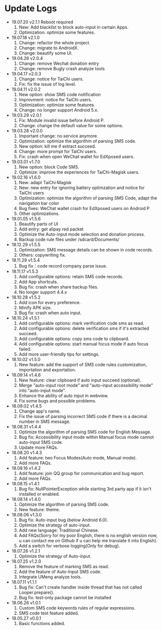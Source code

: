 # Update Logs
- 19.07.20 v2.1.1 Reboot required
  1. New: Add blacklist to block auto-input in certain Apps.
  2. Optimization: optimize some features.
- 19.07.18 v2.1.0
  1. Change: refactor the whole project.
  2. Change: migrate to AndroidX.
  3. Change: beautify some UI.
- 19.04.26 v2.0.4
  1. Change: remove Wechat donation entry
  2. Change: remove Bugly crash analyze tools
- 19.04.17 v2.0.3
  1. Change: notice for TaiChi users.
  2. Fix: fix the issue of log level.
- 19.04.11 v2.0.2
  1. New option: show SMS code notification
  2. Improvment: notice for TaiChi users.
  3. Optimization: optimize some features.
  4. Change: no longer support Android 5.x.
- 19.03.29 v2.0.1
  1. Fix: Module invalid issue before Android P.
  2. Change: change the default value for some options.
- 19.03.28 v2.0.0
  1. Important change: no service anymore.
  2. Optimization: optimize the algorithm of parsing SMS code.
  3. New option: kill me if extract succeed.
  4. Change: more prompt for TaiChi users.
  5. Fix: crash when open WeChat wallet for EdXposed users.
- 19.03.01 v1.7.0
  1. New option: block Code SMS.
  2. Optimize: improve the experiences for TaiChi-Magisk users.
- 19.02.16 v1.6.0
  1. New: adapt TaiChi·Magisk
  2. New: new entry for ignoring battery optimzation and notice for TaiChi users
  3. Optimization: optimize the algorithm of parsing SMS Code, adapt the navigation bar color
  4. Bug fixes: WeChat wallet crash for EdXposed users on Android P
  5. Other optimizations.
- 19.01.05 v1.5.6
  1. Beautify parts of UI
  2. Add entry: get alipay red packet
  3. Optimize the Auto-input mode selection and donation process.
  4. Backup code rule files under /sdcard/Documents/
- 18.12.29 v1.5.5
  1. Optimization: SMS message details can be shown in code records.
  2. Others: copywriting fix.
- 18.11.29 v1.5.4
  1. Bug fix：code record company parse issue.
- 18.11.17 v1.5.3
  1. Add configurable options: retain SMS code records.
  2. Add App shortcuts.
  3. Bug fix: crash when share backup files.
  4. No longer support 4.4.x
- 18.10.28 v1.5.2
  1. Add icon for every preference.
  2. Minify APK size.
  3. Bug fix: crash when auto input.
- 18.10.24 v1.5.1
  1. Add configurable options: mark verification code sms as read.
  2. Add configurable options: delete verification sms if it's extracted succeed.
  3. Add configurable options: copy sms code to clipboard.
  4. Add configurable options: start manual focus mode if auto focus failed.
  5. Add more user-friendly tips for settings.
- 18.10.02 v1.5.0
  1. New feature: add the support of SMS code rules customization, importation and exportation.
- 18.09.14 v1.4.6
  1. New feature: clear clipboard if auto input succeed (optional).
  2. Merge "auto-input root mode" and "auto-input accessibility mode" into "auto-input mode".
  3. Enhance the ability of auto input in webview.
  4. Fix some bugs and possible problems.
- 18.09.02 v1.4.5
  1. Change app's name.
  2. Fix the issue of parsing incorrect SMS code if there is a decimal number in SMS message.
- 18.08.31 v1.4.4
  1. Optimize the algorithm of parsing SMS code for English Message.
  2. Bug fix: Accessibility input mode within Manual focus mode cannot auto-input SMS code.
  3. Update more FAQs.
- 18.08.20 v1.4.3
  1. Add feature: two Focus Modes(Auto mode, Manual mode).
  2. Add more FAQs.
- 18.08.16 v1.4.2
  1. Add feature: join QQ group for communication and bug report.
  2. Add more FAQs.
- 18.08.15 v1.4.1
  1. Bug fix: NullPointerException while starting 3rd party app if it isn't installed or enabled.
- 18.08.14 v1.4.0
  1. Optimize the algorithm of parsing SMS code.
  2. New feature: theme.
- 18.08.06 v1.3.0
  1. Bug fix: Auto-input bug (below Android 6.0).
  2. Optimize the strategy of auto-input.
  3. Add new language: Traditional Chinese.
  4. Add FAQs(Sorry for my poor English, there is no english version now, u can contact me on Github if u can help me translate it into English).
  5. Add a switch for verbose logging(Only for debug).
- 18.07.26 v1.2.1
  1. Optimize the strategy of Auto-input.
- 18.07.25 v1.2.0
  1. Remove the feature of marking SMS as read.
  2. Add the feature of Auto-Input SMS code.
  3. Integrate UMeng analyze tools.
- 18.07.11 v1.1.1
  1. Bug fix: Can't create handler inside thread that has not called Looper.prepare().
  2. Bug fix: test-only package cannot be installed
- 18.06.26 v1.0.1 
  1. Custom SMS code keywords rules of regular expressions.
  2. SMS code test feature added.
- 18.05.27 v0.0.1 
  1. Basic functions added.